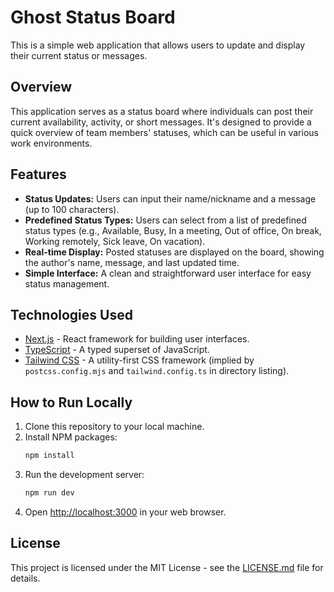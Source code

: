 # Ghost Status Board

This is a simple web application that allows users to update and display their current status or messages.

## Overview

This application serves as a status board where individuals can post their current availability, activity, or short messages. It's designed to provide a quick overview of team members' statuses, which can be useful in various work environments.

## Features

-   **Status Updates:** Users can input their name/nickname and a message (up to 100 characters).
-   **Predefined Status Types:** Users can select from a list of predefined status types (e.g., Available, Busy, In a meeting, Out of office, On break, Working remotely, Sick leave, On vacation).
-   **Real-time Display:** Posted statuses are displayed on the board, showing the author's name, message, and last updated time.
-   **Simple Interface:** A clean and straightforward user interface for easy status management.

## Technologies Used

-   [Next.js](https://nextjs.org/) - React framework for building user interfaces.
-   [TypeScript](https://www.typescriptlang.org/) - A typed superset of JavaScript.
-   [Tailwind CSS](https://tailwindcss.com/) - A utility-first CSS framework (implied by `postcss.config.mjs` and `tailwind.config.ts` in directory listing).

## How to Run Locally

1.  Clone this repository to your local machine.
2.  Install NPM packages:
    ```sh
    npm install
    ```
3.  Run the development server:
    ```sh
    npm run dev
    ```
4.  Open [http://localhost:3000](http://localhost:3000) in your web browser.

## License

This project is licensed under the MIT License - see the [LICENSE.md](LICENSE.md) file for details.